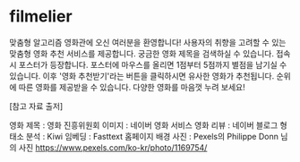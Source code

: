 # filmelier

맞춤형 알고리즘 영화관에 오신 여러분을 환영합니다!
사용자의 취향을 고려할 수 있는 맞춤형 영화 추천 서비스를 제공합니다.
궁금한 영화 제목을 검색하실 수 있습니다.
접속 시 포스터가 등장합니다.
포스터에 마우스를 올리면 1점부터 5점까지 별점을 남기실 수 있습니다.
이후 '영화 추천받기'라는 버튼을 클릭하시면 유사한 영화가 추천됩니다.
순위에 따른 영화를 제공받을 수 있습니다.
다양한 영화를 마음껏 누려 보세요!

[참고 자료 출저]

영화 제목 : 영화 진흥위원회
이미지 : 네이버 영화 서비스
영화 리뷰 : 네이버 블로그
형태소 분석 : Kiwi
임베딩 : Fasttext
홈페이지 배경 사진 : Pexels의 Philippe Donn 님의 사진 https://www.pexels.com/ko-kr/photo/1169754/
